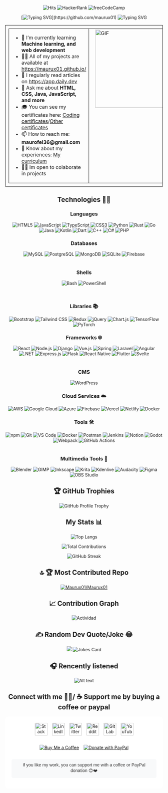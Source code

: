 <div align="center">
  
  ![Hits](https://hits.seeyoufarm.com/api/count/incr/badge.svg?url=https%3A%2F%2Fgithub.com%2FMaurux01&count_bg=%2334C09B&title_bg=%23555555&icon=github.svg&icon_color=%23EF602E&title=Viewers&edge_flat=false)
  ![HackerRank](https://img.shields.io/badge/HackerRank-00EA64?logo=hackerrank&logoColor=black)
  ![freeCodeCamp](https://img.shields.io/badge/freeCodeCamp-0A0A23?logo=freecodecamp&logoColor=white)
</div>

<div align="center">
  
  [![Typing SVG](https://readme-typing-svg.herokuapp.com?font=Fira+Code&size=24&duration=4000&color=6FC3DF&lines=Hello,+I'm+Maurux01!;I+love+coding+and+technology.;Welcome+to+my+profile!)](https://github.com/maurux01)  ![Typing SVG](https://readme-typing-svg.herokuapp.com?font=Fira+Code&size=24&duration=4000&color=6FC3DF&lines=Industrial+Enginieer;and+Jr+Software+Egninieer)
  
<div align="center">
<table style="border: 1px solid black; width: 100%; padding: 10px;">
  <tr>
    <td style="border: 1px solid black; vertical-align: top; width: 75%; padding-left: 20px;">
      <ul style="list-style-type: disc; padding-left: 20px;">
        <li> 🌱 I’m currently learning <strong>Machine learning, and web development</strong></li>
        <li> 👨‍💻 All of my projects are available at <a href="https://maurux01.github.io/">https://maurux01.github.io/</a></li>
        <li> 📝 I regularly read articles on <a href="https://daily.dev/es">https://app.daily.dev</a></li>
        <li> 💬 Ask me about <strong>HTML, CSS, Java, JavaScript, and more</strong></li>
        <li> 🎓 You can see my certificates here: <a href="https://drive.google.com/drive/folders/1Sq5hnD3T1hJmHeicdiXK0TyH4OPDFrV3">Coding certificates</a>/<a href="https://drive.google.com/drive/folders/1yW6YV73z90q1kUUwXLvQkCM7AZ8X2lTO">Other certificates</a></li>
        <li>📫 How to reach me: <strong>maurofel36@gmail.com</strong></li>
        <li>📄 Know about my experiences: <a href="https://drive.google.com/file/d/1jWo6rGPY5Gjf7cLy88XKt0zkzlYzjoPM/view?usp=drive_link">My curriculum</a></li>
        <li> 👷‍♂️ Im open to colaborate in projects</li>
      </ul>
    </td>
    <td style="border: 1px solid black; vertical-align: top; width: 25%; padding-left: 20px;">
      <img src="https://media.giphy.com/media/qgQUggAC3Pfv687qPC/giphy.gif" width="250" alt="GIF">
    </td>
  </tr>
</table>
</div>


## Technologies 🧑‍💻  

### Languages  
![HTML5](https://img.shields.io/badge/HTML5-E34F26?style=for-the-badge&logo=html5&logoColor=white)
![JavaScript](https://img.shields.io/badge/JavaScript-F7DF1E?style=for-the-badge&logo=javascript&logoColor=black)
![TypeScript](https://img.shields.io/badge/TypeScript-3178C6?style=for-the-badge&logo=typescript&logoColor=white)
![CSS3](https://img.shields.io/badge/CSS3-1572B6?style=for-the-badge&logo=css3&logoColor=white)
![Python](https://img.shields.io/badge/Python-3776AB?style=for-the-badge&logo=python&logoColor=white)
![Rust](https://img.shields.io/badge/Rust-000000?style=for-the-badge&logo=rust&logoColor=white)
![Go](https://img.shields.io/badge/Go-00ADD8?style=for-the-badge&logo=go&logoColor=white)
![Java](https://img.shields.io/badge/Java-ED8B00?style=for-the-badge&logo=openjdk&logoColor=white)
![Kotlin](https://img.shields.io/badge/Kotlin-7F52FF?style=for-the-badge&logo=kotlin&logoColor=white)
![Dart](https://img.shields.io/badge/Dart-0175C2?style=for-the-badge&logo=dart&logoColor=white)
![C++](https://img.shields.io/badge/C%2B%2B-00599C?style=for-the-badge&logo=c%2B%2B&logoColor=white)
![C#](https://img.shields.io/badge/C%23-239120?style=for-the-badge&logo=c-sharp&logoColor=white)
![PHP](https://img.shields.io/badge/PHP-777BB4?style=for-the-badge&logo=php&logoColor=white)
<br>

### Databases  
![MySQL](https://img.shields.io/badge/MySQL-4479A1?style=for-the-badge&logo=mysql&logoColor=white)
![PostgreSQL](https://img.shields.io/badge/PostgreSQL-4169E1?style=for-the-badge&logo=postgresql&logoColor=white)
![MongoDB](https://img.shields.io/badge/MongoDB-47A248?style=for-the-badge&logo=mongodb&logoColor=white)
![SQLite](https://img.shields.io/badge/SQLite-003B57?style=for-the-badge&logo=sqlite&logoColor=white)
![Firebase](https://img.shields.io/badge/Firebase-FFCA28?style=for-the-badge&logo=firebase&logoColor=black)  
<br>

### Shells  
![Bash](https://img.shields.io/badge/Bash-4EAA25?style=for-the-badge&logo=gnu-bash&logoColor=white)
![PowerShell](https://img.shields.io/badge/PowerShell-5391FE?style=for-the-badge&logo=powershell&logoColor=white)

<br>

### Libraries 📚  
![Bootstrap](https://img.shields.io/badge/Bootstrap-7952B3?style=for-the-badge&logo=bootstrap&logoColor=white)
![Tailwind CSS](https://img.shields.io/badge/Tailwind_CSS-06B6D4?style=for-the-badge&logo=tailwind-css&logoColor=white)
![Redux](https://img.shields.io/badge/Redux-764ABC?style=for-the-badge&logo=redux&logoColor=white)
![jQuery](https://img.shields.io/badge/jQuery-0769AD?style=for-the-badge&logo=jquery&logoColor=white)
![Chart.js](https://img.shields.io/badge/Chart.js-FF6384?style=for-the-badge&logo=chartdotjs&logoColor=white)
![TensorFlow](https://img.shields.io/badge/TensorFlow-FF6F00?style=for-the-badge&logo=tensorflow&logoColor=white)
![PyTorch](https://img.shields.io/badge/PyTorch-EE4C2C?style=for-the-badge&logo=pytorch&logoColor=white)
<br>

### Frameworks 🌐  
![React](https://img.shields.io/badge/React-61DAFB?style=for-the-badge&logo=react&logoColor=black)
![Node.js](https://img.shields.io/badge/Node.js-339933?style=for-the-badge&logo=nodedotjs&logoColor=white)
![Django](https://img.shields.io/badge/Django-092E20?style=for-the-badge&logo=django&logoColor=white)
![Vue.js](https://img.shields.io/badge/Vue.js-4FC08D?style=for-the-badge&logo=vuedotjs&logoColor=white)
![Spring](https://img.shields.io/badge/Spring-6DB33F?style=for-the-badge&logo=spring&logoColor=white)
![Laravel](https://img.shields.io/badge/Laravel-FF2D20?style=for-the-badge&logo=laravel&logoColor=white)
![Angular](https://img.shields.io/badge/Angular-DD0031?style=for-the-badge&logo=angular&logoColor=white)
![.NET](https://img.shields.io/badge/.NET-512BD4?style=for-the-badge&logo=dotnet&logoColor=white)
![Express.js](https://img.shields.io/badge/Express.js-000000?style=for-the-badge&logo=express&logoColor=white)
![Flask](https://img.shields.io/badge/Flask-000000?style=for-the-badge&logo=flask&logoColor=white)
![React Native](https://img.shields.io/badge/React_Native-61DAFB?style=for-the-badge&logo=react&logoColor=black)
![Flutter](https://img.shields.io/badge/Flutter-02569B?style=for-the-badge&logo=flutter&logoColor=white)
![Svelte](https://img.shields.io/badge/Svelte-FF3E00?style=for-the-badge&logo=svelte&logoColor=white)  
<br>

### CMS  
![WordPress](https://img.shields.io/badge/WordPress-21759B?style=for-the-badge&logo=wordpress&logoColor=white) 
<br>

### Cloud Services ☁️  
![AWS](https://img.shields.io/badge/AWS-232F3E?style=for-the-badge&logo=amazon-aws&logoColor=white)
![Google Cloud](https://img.shields.io/badge/Google_Cloud-4285F4?style=for-the-badge&logo=google-cloud&logoColor=white)
![Azure](https://img.shields.io/badge/Azure-0089D6?style=for-the-badge&logo=microsoft-azure&logoColor=white)
![Firebase](https://img.shields.io/badge/Firebase-FFCA28?style=for-the-badge&logo=firebase&logoColor=black)
![Vercel](https://img.shields.io/badge/Vercel-000000?style=for-the-badge&logo=vercel&logoColor=white)
![Netlify](https://img.shields.io/badge/Netlify-00C7B7?style=for-the-badge&logo=netlify&logoColor=white)
![Docker](https://img.shields.io/badge/Docker-2496ED?style=for-the-badge&logo=docker&logoColor=white)
<br>

### Tools 🛠️  
![npm](https://img.shields.io/badge/npm-CB3837?style=for-the-badge&logo=npm&logoColor=white)
![Git](https://img.shields.io/badge/Git-F05032?style=for-the-badge&logo=git&logoColor=white)
![VS Code](https://img.shields.io/badge/VS_Code-007ACC?style=for-the-badge&logo=visual-studio-code&logoColor=white)
![Docker](https://img.shields.io/badge/Docker-2496ED?style=for-the-badge&logo=docker&logoColor=white)
![Postman](https://img.shields.io/badge/Postman-FF6C37?style=for-the-badge&logo=postman&logoColor=white)
![Jenkins](https://img.shields.io/badge/Jenkins-D24939?style=for-the-badge&logo=jenkins&logoColor=white)
![Notion](https://img.shields.io/badge/Notion-000000?style=for-the-badge&logo=notion&logoColor=white)
![Godot](https://img.shields.io/badge/Godot-478CBF?style=for-the-badge&logo=godot-engine&logoColor=white)
![Webpack](https://img.shields.io/badge/Webpack-8DD6F9?style=for-the-badge&logo=webpack&logoColor=black)
![GitHub Actions](https://img.shields.io/badge/GitHub_Actions-2088FF?style=for-the-badge&logo=github-actions&logoColor=white)  
<br>

### Multimedia Tools 🎨  
![Blender](https://img.shields.io/badge/Blender-F5792A?style=for-the-badge&logo=blender&logoColor=white)
![GIMP](https://img.shields.io/badge/GIMP-5C5543?style=for-the-badge&logo=gimp&logoColor=white)
![Inkscape](https://img.shields.io/badge/Inkscape-000000?style=for-the-badge&logo=inkscape&logoColor=white)
![Krita](https://img.shields.io/badge/Krita-3BABFF?style=for-the-badge&logo=krita&logoColor=white)
![Kdenlive](https://img.shields.io/badge/Kdenlive-527BCB?style=for-the-badge&logo=kde&logoColor=white)
![Audacity](https://img.shields.io/badge/Audacity-0000CC?style=for-the-badge&logo=audacity&logoColor=white)
![Figma](https://img.shields.io/badge/Figma-F24E1E?style=for-the-badge&logo=figma&logoColor=white)
![OBS Studio](https://img.shields.io/badge/OBS_Studio-302E31?style=for-the-badge&logo=obs-studio&logoColor=white)  

## 🏆 GitHub Trophies
<div align="center">

![GitHub Profile Trophy](https://github-profile-trophy.vercel.app/?username=maurux01&theme=radical)
</div>


## My Stats 📊
<div align="center">

![Top Langs](https://github-readme-stats.vercel.app/api/top-langs/?username=maurux01&layout=compact&theme=tokyonight&hide_border=true)

![Total Contributions](https://github-readme-stats.vercel.app/api?username=maurux01&count_private=true&show_icons=true&theme=tokyonight)

![GitHub Streak](https://github-readme-streak-stats.herokuapp.com/?user=maurux01&theme=tokyonight&hide_border=true)

</div>





## 🔝 🏆 Most Contributed Repo 

<div align="center">
  
[![Maurux01/Maurux01](https://github-readme-stats.vercel.app/api/pin/?username=Maurux01&repo=Maurux01&theme=radical)](https://github.com/Maurux01/Maurux01)
</div>

## 📈 Contribution Graph 
<div>
  
![Actividad](https://github-readme-activity-graph.vercel.app/graph?username=maurux01&theme=react-dark)
</div>


 ## ✍️ Random Dev Quote/Joke 😂
<div align="center">
 
![](https://quotes-github-readme.vercel.app/api?type=horizontal&theme=tokyonight) ![Jokes Card](https://readme-jokes.vercel.app/api?theme=tokyonight)
</div>


 ## 🎧 Rencently listened

![Alt text](https://spotify-recently-played-readme.vercel.app/api?user=31vfyogxf5yityzuk53epew2fiui)




## Connect with me 🤝🏻/ ☕ Support me by buying a coffee or paypal
<div style="display: flex; flex-direction: column; align-items: center; background-color: white; padding: 20px; border-radius: 10px;">
  
  <!-- Social Icons -->
  <div style="display: flex; flex-wrap: wrap; gap: 15px; justify-content: center; padding-bottom: 15px;">
    <a href="https://stackoverflow.com/users/28065944/mauro-infante" target="_blank">
      <img src="https://img.icons8.com/fluency/48/stackoverflow.png" alt="Stack Overflow" style="width: 40px; height: 40px; transition: transform 0.2s;" onmouseover="this.style.transform='scale(1.2)'" onmouseout="this.style.transform='scale(1)'">
    </a>
    <a href="https://linkedin.com/in/infmauro" target="_blank">
      <img src="https://img.icons8.com/fluency/48/linkedin.png" alt="LinkedIn" style="width: 40px; height: 40px; transition: transform 0.2s;" onmouseover="this.style.transform='scale(1.2)'" onmouseout="this.style.transform='scale(1)'">
    </a>
    <a href="https://twitter.com/maufel2" target="_blank">
      <img src="https://img.icons8.com/fluency/48/twitterx.png" alt="Twitter" style="width: 40px; height: 40px; transition: transform 0.2s;" onmouseover="this.style.transform='scale(1.2)'" onmouseout="this.style.transform='scale(1)'">
    </a>
    <a href="https://www.reddit.com/user/maxinff/" target="_blank">
      <img src="https://img.icons8.com/fluency/48/reddit.png" alt="Reddit" style="width: 40px; height: 40px; transition: transform 0.2s;" onmouseover="this.style.transform='scale(1.2)'" onmouseout="this.style.transform='scale(1)'">
    </a>
    <a href="https://gitlab.com/Maurux01" target="_blank">
<img src="https://img.icons8.com/color/48/gitlab.png" alt="GitLab" style="width: 40px; height: 40px; transition: transform 0.2s;" onmouseover="this.style.transform='scale(1.2)'" onmouseout="this.style.transform='scale(1)'">

   </a>
    <a href="https://www.youtube.com/@maurux01" target="_blank">
      <img src="https://img.icons8.com/fluency/48/youtube-play.png" alt="YouTube" style="width: 40px; height: 40px; transition: transform 0.2s;" onmouseover="this.style.transform='scale(1.2)'" onmouseout="this.style.transform='scale(1)'">
    </a>
  </div>

  <!-- Donation Buttons -->
  <div style="display: flex; flex-wrap: wrap; gap: 15px; justify-content: center; padding: 15px;">
    <a href="https://buymeacoffee.com/maurofel36e">
      <img src="https://img.shields.io/badge/Support-Buy%20Me%20a%20Coffee-FFDD00?style=for-the-badge&logo=buymeacoffee&logoColor=black" alt="Buy Me a Coffee">
    </a>
    <a href="https://www.paypal.com/donate/?hosted_button_id=HRZTRQ4J2S3HN">
      <img src="https://img.shields.io/badge/Donate-PayPal-00457C?style=for-the-badge&logo=paypal&logoColor=white" alt="Donate with PayPal">
    </a>
  </div>

  <!-- Support Message -->
  <p style="color: #333; font-family: Arial, sans-serif; font-size: 14px; text-align: center; background: #f8f9fa; padding: 10px; border-radius: 5px; width: fit-content;">
    If you like my work, you can support me with a coffee or PayPal donation 😊❤️
  </p>

</div>
